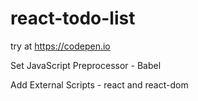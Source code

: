 # react-todo-list
try at https://codepen.io

Set JavaScript Preprocessor - Babel

Add External Scripts - react and react-dom
